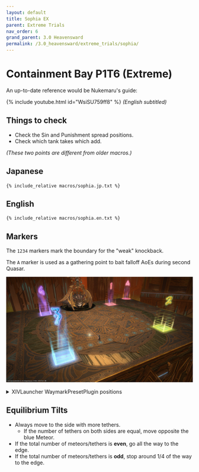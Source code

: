 ```yaml
---
layout: default
title: Sophia EX
parent: Extreme Trials
nav_order: 6
grand_parent: 3.0 Heavensward
permalink: /3.0_heavensward/extreme_trials/sophia/
---
```


# Containment Bay P1T6 (Extreme)

An up-to-date reference would be Nukemaru's guide:

{% include youtube.html id="WsiSU759ff8" %}
*(English subtitled)*

## Things to check

- Check the Sin and Punishment spread positions.
- Check which tank takes which add.

*(These two points are different from older macros.)*

## Japanese
```
{% include_relative macros/sophia.jp.txt %}
```

## English
```
{% include_relative macros/sophia.en.txt %}
```

## Markers

The `1234` markers mark the boundary for the "weak" knockback.

The `A` marker is used as a gathering point to bait falloff AoEs during second Quasar.

![](images/markers.jpg)
<details markdown=block>
<summary>XIVLauncher WaymarkPresetPlugin positions</summary>

```json
{
  "Name":"Sophia EX",
  "MapID":184,
  "A":{"X":18.4,"Y":0.0,"Z":-13.3,"ID":0,"Active":true},
  "B":{"X":0.0,"Y":0.0,"Z":0.0,"ID":1,"Active":false},
  "C":{"X":0.0,"Y":0.0,"Z":0.0,"ID":2,"Active":false},
  "D":{"X":0.0,"Y":0.0,"Z":0.0,"ID":3,"Active":false},
  "One":{"X":9.3,"Y":0.0,"Z":-9.3,"ID":4,"Active":true},
  "Two":{"X":9.3,"Y":0.0,"Z":9.3,"ID":5,"Active":true},
  "Three":{"X":-9.3,"Y":0.0,"Z":9.3,"ID":6,"Active":true},
  "Four":{"X":-9.3,"Y":0.0,"Z":-9.3,"ID":7,"Active":true}
}
```

</details>

## Equilibrium Tilts

- Always move to the side with more tethers.
    - If the number of tethers on both sides are equal, move opposite the blue Meteor.
- If the total number of meteors/tethers is **even**, go all the way to the edge.
- If the total number of meteors/tethers is **odd**, stop around 1/4 of the way to the edge.

<script data-goatcounter="https://tuufless.goatcounter.com/count"
        async src="//gc.zgo.at/count.js"></script>
